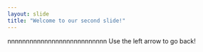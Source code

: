 ```yaml
---
layout: slide
title: "Welcome to our second slide!"
---
```

nnnnnnnnnnnnnnnnnnnnnnnnnnn
Use the left arrow to go back!
